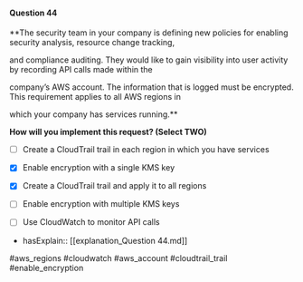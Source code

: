 #### Question  44


**The security team in your company is defining new policies for enabling security analysis, resource change tracking,

and compliance auditing. They would like to gain visibility into user activity by recording API calls made within the

company’s AWS account. The information that is logged must be encrypted. This requirement applies to all AWS regions in

which your company has services running.**


**How will you implement this request? (Select TWO)**


- [ ] Create a CloudTrail trail in each region in which you have services


- [x] Enable encryption with a single KMS key


- [x] Create a CloudTrail trail and apply it to all regions


- [ ] Enable encryption with multiple KMS keys


- [ ] Use CloudWatch to monitor API calls



- hasExplain:: [[explanation_Question  44.md]]

#aws_regions #cloudwatch #aws_account #cloudtrail_trail #enable_encryption 